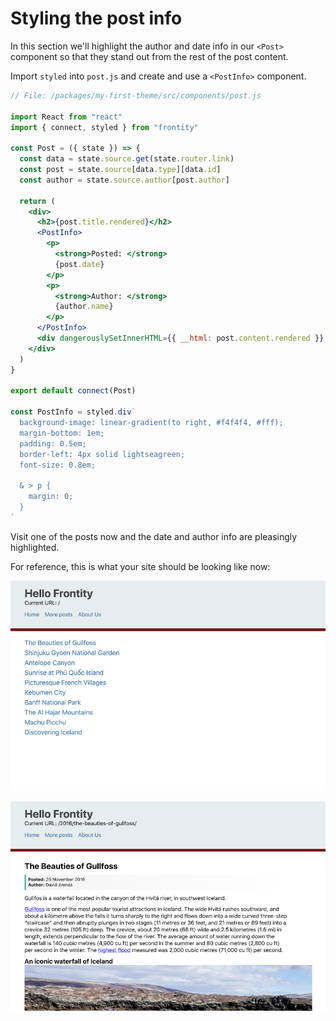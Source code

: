 # Styling the post info

In this section we'll highlight the author and date info in our `<Post>` component so that they stand out from the rest of the post content.

Import `styled` into `post.js` and create and use a `<PostInfo>` component.

```jsx
// File: /packages/my-first-theme/src/components/post.js

import React from "react"
import { connect, styled } from "frontity"

const Post = ({ state }) => {
  const data = state.source.get(state.router.link)
  const post = state.source[data.type][data.id]
  const author = state.source.author[post.author]

  return (
    <div>
      <h2>{post.title.rendered}</h2>
      <PostInfo>
        <p>
          <strong>Posted: </strong>
          {post.date}
        </p>
        <p>
          <strong>Author: </strong>
          {author.name}
        </p>
      </PostInfo>
      <div dangerouslySetInnerHTML={{ __html: post.content.rendered }} />
    </div>
  )
}

export default connect(Post)

const PostInfo = styled.div`
  background-image: linear-gradient(to right, #f4f4f4, #fff);
  margin-bottom: 1em;
  padding: 0.5em;
  border-left: 4px solid lightseagreen;
  font-size: 0.8em;

  & > p {
    margin: 0;
  }
`
```

Visit one of the posts now and the date and author info are pleasingly highlighted.

For reference, this is what your site should be looking like now:

<p>
  <img alt="Frontity in the browser - listing" src="../assets/part4img1.png">
</p>

<p>
  <img alt="Frontity in the browser - post" src="../assets/part4img2.png">
</p>
